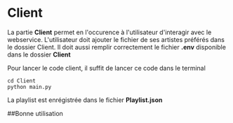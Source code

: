 # Client

La partie **Client** permet en l'occurence à l'utilisateur d'interagir avec le webservice. L'utilisateur doit ajouter le fichier de ses artistes préférés dans le dossier Client. Il doit aussi remplir correctement le fichier **.env** disponible dans le dossier **Client**

Pour lancer le code client, il suffit de lancer ce code dans le terminal
```
cd Client
python main.py
```
La playlist est enrégistrée dans le fichier **Playlist.json**

##Bonne utilisation 
